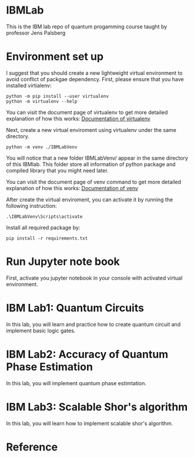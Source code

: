 # IBMLab
This is the IBM lab repo of quantum progamming course taught by professor Jens Palsberg


# Environment set up

I suggest that you should create a new lightweight virtual environment to avoid conflict of packgae dependency.
First, please ensure that you have installed virtialenv:

```console
python -m pip install --user virtualenv
python -m virtualenv --help
```

You can visit the document page of virtualenv to get more detailed explanation of how this works:
[Documentation of virtualenv](https://virtualenv.pypa.io/en/stable/installation.html)


Next, create a new virtual enviroment using virtualenv under the same directory.

```console
python -m venv ./IBMLabVenv
```

You will notice that a new folder IBMLabVenv/ appear in the same directory of this IBMlab. This folder store all information of python package and compiled library that you might need later.


You can visit the document page of venv command to get more detailed explanation of how this works:
[Documentation of venv](https://docs.python.org/3/library/venv.html)


After create the virtual enviroment, you can activate it by running the following instruction:


```console
.\IBMLabVenv\Scripts\activate
```


Install all required package by:


```console
pip install -r requirements.txt 
```



# Run Jupyter note book


First, activate you jupyter notebook in your console with activated virtual environment.



# IBM Lab1: Quantum Circuits


In this lab, you will learn and practice how to create quantum circuit and implement basic logic gates.



# IBM Lab2: Accuracy of Quantum Phase Estimation


In this lab, you will implement quantum phase estimtation.



# IBM Lab3: Scalable Shor's algorithm


In this lab, you will learn how to implement scalable shor's algorithm.








# Reference

